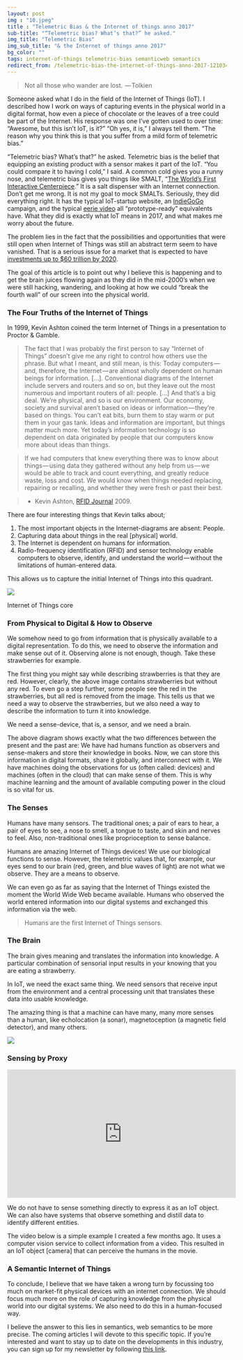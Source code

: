 ```yaml
---
layout: post
img : "10.jpeg"
title : "Telemetric Bias & the Internet of things anno 2017"
sub-title: "“Telemetric bias? What’s that?” he asked."
img_title: "Telemetric Bias"
img_sub_title: "& the Internet of things anno 2017"
bg_color: ""
tags: internet-of-things telemetric-bias semanticweb semantics
redirect_from: /telemetric-bias-the-internet-of-things-anno-2017-121034b54b6d/
---
```


> Not all those who wander are lost.
>  — Tolkien

Someone asked what I do in the field of the Internet of Things (IoT). I described how I work on ways of capturing events in the physical world in a digital format, how even a piece of chocolate or the leaves of a tree could be part of the Internet. His response was one I’ve gotten used to over time: “Awesome, but this isn’t IoT, is it?” “Oh yes, it is,” I always tell them. “The reason why you think this is that you suffer from a mild form of telemetric bias.”

“Telemetric bias? What’s that?” he asked. Telemetric bias is the belief that equipping an existing product with a sensor makes it part of the IoT. “You could compare it to having I cold,” I said. A common cold gives you a runny nose, and telemetric bias gives you things like SMALT, “[The World’s First Interactive Centerpiece](http://www.mysmalt.com/).” It is a salt dispenser with an Internet connection. Don’t get me wrong. It is not my goal to mock SMALTs. Seriously, they did everything right. It has the typical IoT-startup website, an [IndieGoGo](https://www.indiegogo.com/projects/smalt-the-world-s-first-interactive-centerpiece-health) campaign, and the typical [eerie video](https://www.youtube.com/watch?v=o2e1x5IaO7k) all “prototype-ready” equivalents have. What they did is exactly what IoT means in 2017, and what makes me worry about the future.

The problem lies in the fact that the possibilities and opportunities that were still open when Internet of Things was still an abstract term seem to have vanished. That is a serious issue for a market that is expected to have [investments up to $60 trillion by 2020](https://goo.gl/ij9aFL).

The goal of this article is to point out why I believe this is happening and to get the brain juices flowing again as they did in the mid-2000’s when we were still hacking, wandering, and looking at how we could “break the fourth wall” of our screen into the physical world.

### The Four Truths of the Internet of Things

In 1999, Kevin Ashton coined the term Internet of Things in a presentation to Proctor & Gamble.

> The fact that I was probably the first person to say “Internet of Things” doesn’t give me any right to control how others use the phrase. But what I meant, and still mean, is this: Today computers — and, therefore, the Internet — are almost wholly dependent on human beings for information. […]. Conventional diagrams of the Internet include servers and routers and so on, but they leave out the most numerous and important routers of all: people. […] And that’s a big deal. We’re physical, and so is our environment. Our economy, society and survival aren’t based on ideas or information — they’re based on things. You can’t eat bits, burn them to stay warm or put them in your gas tank. Ideas and information are important, but things matter much more. Yet today’s information technology is so dependent on data originated by people that our computers know more about ideas than things.

> If we had computers that knew everything there was to know about things — using data they gathered without any help from us — we would be able to track and count everything, and greatly reduce waste, loss and cost. We would know when things needed replacing, repairing or recalling, and whether they were fresh or past their best.

> - Kevin Ashton, [RFID Journal](http://www.rfidjournal.com/articles/view?4986) 2009.

There are four interesting things that Kevin talks about;

1.  The most important objects in the Internet-diagrams are absent: People.
2.  Capturing data about things in the real [physical] world.
3.  The Internet is dependent on humans for information.
4.  Radio-frequency identification (RFID) and sensor technology enable computers to observe, identify, and understand the world — without the limitations of human-entered data.

This allows us to capture the initial Internet of Things into this quadrant.

![](https://cdn-images-1.medium.com/max/800/1*EOII3j8atdqSppbxUo6RYQ.png)

Internet of Things core


### From Physical to Digital & How to Observe

We somehow need to go from information that is physically available to a digital representation. To do this, we need to observe the information and make sense out of it. Observing alone is not enough, though. Take these strawberries for example.

> [](https://twitter.com/social_brains/status/836088599418281984)

The first thing you might say while describing strawberries is that they are red. However, clearly, the above image contains strawberries but without any red. To even go a step further, some people see the red in the strawberries, but all red is removed from the image. This tells us that we need a way to observe the strawberries, but we also need a way to describe the information to turn it into knowledge.

We need a sense-device, that is, a sensor, and we need a brain.

The above diagram shows exactly what the two differences between the present and the past are:
We have had humans function as observers and sense-makers and store their knowledge in books. Now, we can store this information in digital formats, share it globally, and interconnect with it.
We have machines doing the observations for us (often called: devices) and machines (often in the cloud) that can make sense of them. This is why machine learning and the amount of available computing power in the cloud is so vital for us.

### The Senses

Humans have many sensors. The traditional ones; a pair of ears to hear, a pair of eyes to see, a nose to smell, a tongue to taste, and skin and nerves to feel. Also, non-traditional ones like proprioception to sense balance.

Humans are amazing Internet of Things devices! We use our biological functions to sense. However, the telemetric values that, for example, our eyes send to our brain (red, green, and blue waves of light) are not what we observe. They are a means to observe.

We can even go as far as saying that the Internet of Things existed the moment the World Wide Web became available. Humans who observed the world entered information into our digital systems and exchanged this information via the web.

> Humans are the first Internet of Things sensors.

### The Brain

The brain gives meaning and translates the information into knowledge. A particular combination of sensorial input results in your knowing that you are eating a strawberry.

In IoT, we need the exact same thing. We need sensors that receive input from the environment and a central processing unit that translates these data into usable knowledge.

The amazing thing is that a machine can have many, many more senses than a human, like echolocation (a sonar), magnetoception (a magnetic field detector), and many others.

![](https://cdn-images-1.medium.com/max/1000/1*fPw2dldsgBDbI2HAxKLKDQ.png)


### Sensing by Proxy

<iframe src="https://www.youtube.com/embed/M1VO92jWCTo?feature=oembed" width="525" height="295" frameborder="0" scrolling="no"></iframe>


We do not have to sense something directly to express it as an IoT object. We can also have systems that observe something and distill data to identify different entities.

The video below is a simple example I created a few months ago. It uses a computer vision service to collect information from a video. This resulted in an IoT object [camera] that can perceive the humans in the movie.

### A Semantic Internet of Things

To conclude, I believe that we have taken a wrong turn by focussing too much on market-fit physical devices with an internet connection. We should focus much more on the role of capturing knowledge from the physical world into our digital systems. We also need to do this in a human-focused way.

I believe the answer to this lies in semantics, web semantics to be more precise. The coming articles I will devote to this specific topic. If you’re interested and want to stay up to date on the developments in this industry, you can sign up for my newsletter by following [this link](http://bit.ly/bobs-nwslttr).

